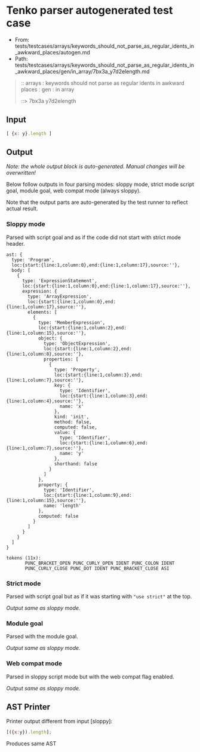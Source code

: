 # Tenko parser autogenerated test case

- From: tests/testcases/arrays/keywords_should_not_parse_as_regular_idents_in_awkward_places/autogen.md
- Path: tests/testcases/arrays/keywords_should_not_parse_as_regular_idents_in_awkward_places/gen/in_array/7bx3a_y7d2elength.md

> :: arrays : keywords should not parse as regular idents in awkward places : gen : in array
>
> ::> 7bx3a y7d2elength

## Input


`````js
[ {x: y}.length ]
`````

## Output

_Note: the whole output block is auto-generated. Manual changes will be overwritten!_

Below follow outputs in four parsing modes: sloppy mode, strict mode script goal, module goal, web compat mode (always sloppy).

Note that the output parts are auto-generated by the test runner to reflect actual result.

### Sloppy mode

Parsed with script goal and as if the code did not start with strict mode header.

`````
ast: {
  type: 'Program',
  loc:{start:{line:1,column:0},end:{line:1,column:17},source:''},
  body: [
    {
      type: 'ExpressionStatement',
      loc:{start:{line:1,column:0},end:{line:1,column:17},source:''},
      expression: {
        type: 'ArrayExpression',
        loc:{start:{line:1,column:0},end:{line:1,column:17},source:''},
        elements: [
          {
            type: 'MemberExpression',
            loc:{start:{line:1,column:2},end:{line:1,column:15},source:''},
            object: {
              type: 'ObjectExpression',
              loc:{start:{line:1,column:2},end:{line:1,column:8},source:''},
              properties: [
                {
                  type: 'Property',
                  loc:{start:{line:1,column:3},end:{line:1,column:7},source:''},
                  key: {
                    type: 'Identifier',
                    loc:{start:{line:1,column:3},end:{line:1,column:4},source:''},
                    name: 'x'
                  },
                  kind: 'init',
                  method: false,
                  computed: false,
                  value: {
                    type: 'Identifier',
                    loc:{start:{line:1,column:6},end:{line:1,column:7},source:''},
                    name: 'y'
                  },
                  shorthand: false
                }
              ]
            },
            property: {
              type: 'Identifier',
              loc:{start:{line:1,column:9},end:{line:1,column:15},source:''},
              name: 'length'
            },
            computed: false
          }
        ]
      }
    }
  ]
}

tokens (11x):
       PUNC_BRACKET_OPEN PUNC_CURLY_OPEN IDENT PUNC_COLON IDENT
       PUNC_CURLY_CLOSE PUNC_DOT IDENT PUNC_BRACKET_CLOSE ASI
`````

### Strict mode

Parsed with script goal but as if it was starting with `"use strict"` at the top.

_Output same as sloppy mode._

### Module goal

Parsed with the module goal.

_Output same as sloppy mode._

### Web compat mode

Parsed in sloppy script mode but with the web compat flag enabled.

_Output same as sloppy mode._

## AST Printer

Printer output different from input [sloppy]:

````js
[({x:y}).length];
````

Produces same AST

